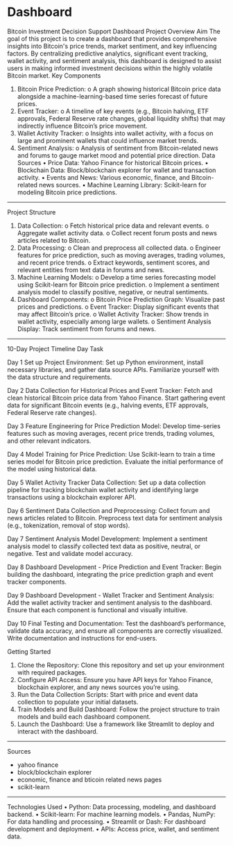 # Dashboard

Bitcoin Investment Decision Support Dashboard
Project Overview
Aim
The goal of this project is to create a dashboard that provides comprehensive insights into Bitcoin's price trends, market sentiment, and key influencing factors. By centralizing predictive analytics, significant event tracking, wallet activity, and sentiment analysis, this dashboard is designed to assist users in making informed investment decisions within the highly volatile Bitcoin market.
Key Components
1.	Bitcoin Price Prediction:
o	A graph showing historical Bitcoin price data alongside a machine-learning-based time series forecast of future prices.
2.	Event Tracker:
o	A timeline of key events (e.g., Bitcoin halving, ETF approvals, Federal Reserve rate changes, global liquidity shifts) that may indirectly influence Bitcoin’s price movement.
3.	Wallet Activity Tracker:
o	Insights into wallet activity, with a focus on large and prominent wallets that could influence market trends.
4.	Sentiment Analysis:
o	Analysis of sentiment from Bitcoin-related news and forums to gauge market mood and potential price direction.
Data Sources
•	Price Data: Yahoo Finance for historical Bitcoin prices.
•	Blockchain Data: Block/blockchain explorer for wallet and transaction activity.
•	Events and News: Various economic, finance, and Bitcoin-related news sources.
•	Machine Learning Library: Scikit-learn for modeling Bitcoin price predictions.
________________________________________
Project Structure
1.	Data Collection:
o	Fetch historical price data and relevant events.
o	Aggregate wallet activity data.
o	Collect recent forum posts and news articles related to Bitcoin.
2.	Data Processing:
o	Clean and preprocess all collected data.
o	Engineer features for price prediction, such as moving averages, trading volumes, and recent price trends.
o	Extract keywords, sentiment scores, and relevant entities from text data in forums and news.
3.	Machine Learning Models:
o	Develop a time series forecasting model using Scikit-learn for Bitcoin price prediction.
o	Implement a sentiment analysis model to classify positive, negative, or neutral sentiments.
4.	Dashboard Components:
o	Bitcoin Price Prediction Graph: Visualize past prices and predictions.
o	Event Tracker: Display significant events that may affect Bitcoin’s price.
o	Wallet Activity Tracker: Show trends in wallet activity, especially among large wallets.
o	Sentiment Analysis Display: Track sentiment from forums and news.
________________________________________
10-Day Project Timeline
Day	Task

Day 1	Set up Project Environment: Set up Python environment, install necessary libraries, and gather data source APIs. Familiarize yourself with the data structure and requirements.

Day 2	Data Collection for Historical Prices and Event Tracker: Fetch and clean historical Bitcoin price data from Yahoo Finance. Start gathering event data for significant Bitcoin events (e.g., halving events, ETF approvals, Federal Reserve rate changes).

Day 3	Feature Engineering for Price Prediction Model: Develop time-series features such as moving averages, recent price trends, trading volumes, and other relevant indicators.

Day 4	Model Training for Price Prediction: Use Scikit-learn to train a time series model for Bitcoin price prediction. Evaluate the initial performance of the model using historical data.

Day 5	Wallet Activity Tracker Data Collection: Set up a data collection pipeline for tracking blockchain wallet activity and identifying large transactions using a blockchain explorer API.

Day 6	Sentiment Data Collection and Preprocessing: Collect forum and news articles related to Bitcoin. Preprocess text data for sentiment analysis (e.g., tokenization, removal of stop words).

Day 7	Sentiment Analysis Model Development: Implement a sentiment analysis model to classify collected text data as positive, neutral, or negative. Test and validate model accuracy.

Day 8	Dashboard Development - Price Prediction and Event Tracker: Begin building the dashboard, integrating the price prediction graph and event tracker components.

Day 9	Dashboard Development - Wallet Tracker and Sentiment Analysis: Add the wallet activity tracker and sentiment analysis to the dashboard. Ensure that each component is functional and visually intuitive.

Day 10	Final Testing and Documentation: Test the dashboard’s performance, validate data accuracy, and ensure all components are correctly visualized. Write documentation and instructions for end-users.


Getting Started
1.	Clone the Repository: Clone this repository and set up your environment with required packages.
2.	Configure API Access: Ensure you have API keys for Yahoo Finance, blockchain explorer, and any news sources you’re using.
3.	Run the Data Collection Scripts: Start with price and event data collection to populate your initial datasets.
4.	Train Models and Build Dashboard: Follow the project structure to train models and build each dashboard component.
5.	Launch the Dashboard: Use a framework like Streamlit to deploy and interact with the dashboard.
________________________________________
Sources
- yahoo finance
- block/blockchain explorer
- economic, finance and bticoin related news pages
- scikit-learn
________________________________________
Technologies Used
•	Python: Data processing, modeling, and dashboard backend.
•	Scikit-learn: For machine learning models.
•	Pandas, NumPy: For data handling and processing.
•	Streamlit or Dash: For dashboard development and deployment.
•	APIs: Access price, wallet, and sentiment data.

